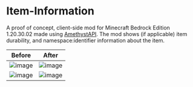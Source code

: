 # Item-Information

A proof of concept, client-side mod for Minecraft Bedrock Edition 1.20.30.02 made using [AmethystAPI](https://github.com/FrederoxDev/Amethyst). The mod shows (if applicable) item durability, and namespace:identifier information about the item.

| Before                                                                                                         | After                                                                                                          |
|----------------------------------------------------------------------------------------------------------------|----------------------------------------------------------------------------------------------------------------|
| ![image](https://github.com/FrederoxDev/Item-Information/assets/69014593/9c88fc67-bcfe-4c36-a478-d7dd997e7905) | ![image](https://github.com/FrederoxDev/Item-Information/assets/69014593/01e3108f-4e69-45d8-b211-294398b34453) |
| ![image](https://github.com/FrederoxDev/Item-Information/assets/69014593/670af78e-bb0b-4f46-a42f-217e2ab7c530) | ![image](https://github.com/FrederoxDev/Item-Information/assets/69014593/aa95f08a-4df7-4494-8c8e-5331ce8ffc2b) |
